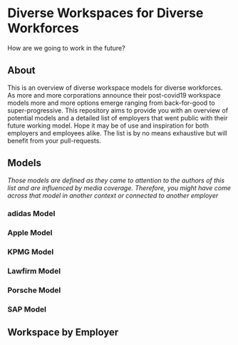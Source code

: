 # Diverse Workspaces for Diverse Workforces
How are we going to work in the future?

## About
This is an overview of diverse workspace models for diverse workforces. As more and more corporations announce their post-covid19 workspace models more and more options emerge ranging from back-for-good to super-progressive. This repository aims to provide you with an overview of potential models and a detailed list of employers that went public with their future working model. Hope it may be of use and inspiration for both employers and employees alike. The list is by no means exhaustive but will benefit from your pull-requests. 

## Models
*Those models are defined as they came to attention to the authors of this list and are influenced by media coverage. Therefore, you might have come across that model in another context or connected to another employer*

### adidas Model

### Apple Model

### KPMG Model

### Lawfirm Model

### Porsche Model

### SAP Model



## Workspace by Employer
